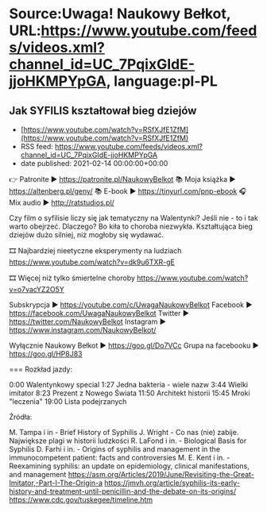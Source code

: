 # Source:Uwaga! Naukowy Bełkot, URL:https://www.youtube.com/feeds/videos.xml?channel_id=UC_7PqixGIdE-jjoHKMPYpGA, language:pl-PL

## Jak SYFILIS kształtował bieg dziejów
 - [https://www.youtube.com/watch?v=RSfXJfE1ZfM](https://www.youtube.com/watch?v=RSfXJfE1ZfM)
 - RSS feed: https://www.youtube.com/feeds/videos.xml?channel_id=UC_7PqixGIdE-jjoHKMPYpGA
 - date published: 2021-02-14 00:00:00+00:00

👉 Patronite ► https://patronite.pl/NaukowyBelkot 
📚 Moja książka ► https://altenberg.pl/geny/
📚 E-book ► https://tinyurl.com/pnp-ebook
🎧 Mix audio ► http://ratstudios.pl/

Czy film o syfilisie liczy się jak tematyczny na Walentynki? Jeśli nie - to i tak warto obejrzeć. Dlaczego? Bo kiła to choroba niezwykła. Kształtująca bieg dziejów dużo silniej, niż mogłoby się wydawać.

🎞 Najbardziej nieetyczne eksperymenty na ludziach
https://www.youtube.com/watch?v=dk9u6TXR-gE

🎞 Więcej niż tylko śmiertelne choroby
https://www.youtube.com/watch?v=o7vacYZ2O5Y

Subskrypcja ► https://youtube.com/c/UwagaNaukowyBelkot
Facebook ► https://facebook.com/UwagaNaukowyBelkot
Twitter ► https://twitter.com/NaukowyBelkot
Instagram ► https://www.instagram.com/NaukowyBelkot/

Wyłącznie Naukowy Bełkot ► https://goo.gl/Do7VCc
Grupa na facebooku ► https://goo.gl/HP8J83

===
Rozkład jazdy:

0:00 Walentynkowy special
1:27 Jedna bakteria - wiele nazw
3:44 Wielki imitator
8:23 Prezent z Nowego Świata
11:50 Architekt historii
15:45 Mroki "leczenia"
19:00 Lista podejrzanych

Źródła:

M. Tampa i in - Brief History of Syphilis
J. Wright - Co nas (nie) zabije. Największe plagi w historii ludzkości
R. LaFond i in. - Biological Basis for Syphilis
D. Farhi i in. - Origins of syphilis and management in the immunocompetent patient: facts and controversies
M. E. Kent i in. - Reexamining syphilis: an update on epidemiology, clinical manifestations, and management
https://asm.org/Articles/2019/June/Revisiting-the-Great-Imitator,-Part-I-The-Origin-a
https://jmvh.org/article/syphilis-its-early-history-and-treatment-until-penicillin-and-the-debate-on-its-origins/
https://www.cdc.gov/tuskegee/timeline.htm

